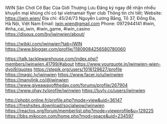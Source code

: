 IWIN Sân Chơi Cờ Bạc Của Giới Thượng Lưu Đăng ký ngay để nhận nhiều khuyến mại khủng chỉ có tại vietnamair flyer club
Thông tin chi tiết:
Website: https://iwin.wien/
Địa chỉ: 45/24/73 Nguyễn Lương Bằng, Tổ 37, Đống Đa, Hà Nội, Việt Nam
Email: iwin.wien@gmail.com
Phone: 0972944141
#iwin, #nha_cai_iwin, #iwin_game, #iwin_casino
https://disqus.com/by/iwinwien/about/

https://wibki.com/iwinwien?tab=IWIN
https://www.blogger.com/profile/11809084256580780060

https://talk.tacklewarehouse.com/index.php?members/iwinwien.41799/#about
https://www.yourquote.in/iwinwien-wien-dyoi9/quotes
https://stepik.org/users/1016129627/profile
https://magic.ly/iwinwien
https://www.facer.io/u/iwinwien
https://manylink.co/@iwinwien
https://www.giveawayoftheday.com/forums/profile/267904
https://www.ohay.tv/profile/iwinwien
https://luvly.co/users/iwinwien

http://phpbt.online.fr/profile.php?mode=view&uid=36147
https://freshsites.download/socialwow/iwinwien
https://reactos.org/forum/memberlist.php?mode=viewprofile&u=129225
https://bbs.mikocon.com/home.php?mod=space&uid=234597
